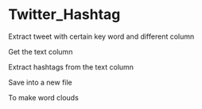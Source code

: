 # Twitter_Hashtag


Extract tweet with certain key word and different column

Get the text column

Extract hashtags from the text column

Save into a new file 

To make word clouds
